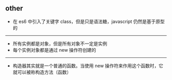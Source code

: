 ## other

- 在 es6 中引入了关键字 class，但是只是语法糖，javascript 仍然是基于原型的

---

- 所有实例都是对象，但是所有对象不一定是实例
- 每个实例对象都是通过 new 操作符创建的

---

- 构造器其实就是一个普通的函数。当使用 new 操作符来作用这个函数时，它就可以被称构造方法（函数）
